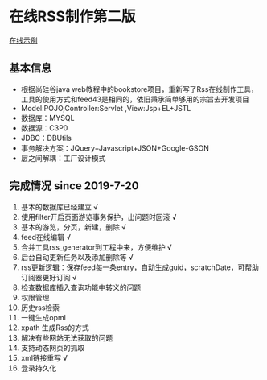# 在线RSS制作第二版

[在线示例](http://27.126.180.127:8080)

## 基本信息

* 根据尚硅谷java web教程中的bookstore项目，重新写了Rss在线制作工具，工具的使用方式和feed43是相同的，依旧秉承简单够用的宗旨去开发项目  
* Model:POJO,Controller:Servlet  ,View:Jsp+EL+JSTL  
* 数据库：MYSQL  
* 数据源：C3P0  
* JDBC：DBUtils  
* 事务解决方案：JQuery+Javascript+JSON+Google-GSON  
* 层之间解耦：工厂设计模式  


## 完成情况 since 2019-7-20 

1. 基本的数据库已经建立 √
2. 使用filter开启页面游览事务保护，出问题时回滚 √
3. 基本的游览，分页，新建，删除 √
4. feed在线编辑 √
5. 合并工具rss_generator到工程中来，方便维护 √
6. 后台自动更新任务以及添加删除等 √
7. rss更新逻辑：保存feed每一条entry，自动生成guid，scratchDate，可帮助订阅器更好订阅 √
8. 检查数据库插入查询功能中转义的问题
9. 权限管理
10. 历史rss检索
11. 一键生成opml
12. xpath 生成Rss的方式
13. 解决有些网站无法获取的问题
14. 支持动态网页的抓取
15. xml链接重写 √
16. 登录持久化

